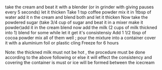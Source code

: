 take the cream and beat it with a blender (or in grinder with giving pauses every 5 seconds) let it thicken 
Take 1 tsp coffee powder mix it in 1tbsp of water add it n the cream and blend both and let it thicken
Now take the powdered sugar (take 3/4 cup of sugar and beat it in a mixer make it powder)add it in the cream blend 
now add the milk (2 cups of milk thickned into 1) blend for some while let it get it's consistensiy 
Add 1 1/2 tbsp of cocoa powder mix all of them well ;
pour the mixture into a container cover it with a aluminium foil or plastic cling 
Freeze for 6 hours 

Note: the thickned milk must not be hot , the procedure must be done according to the above following or else it will effect the consistency and covering the container is must or ice will be formed between the icecream 

